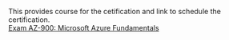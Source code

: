 
This provides course for the cetification and link to schedule the certification.  
[Exam AZ-900: Microsoft Azure Fundamentals](https://docs.microsoft.com/en-us/learn/certifications/exams/az-900)
